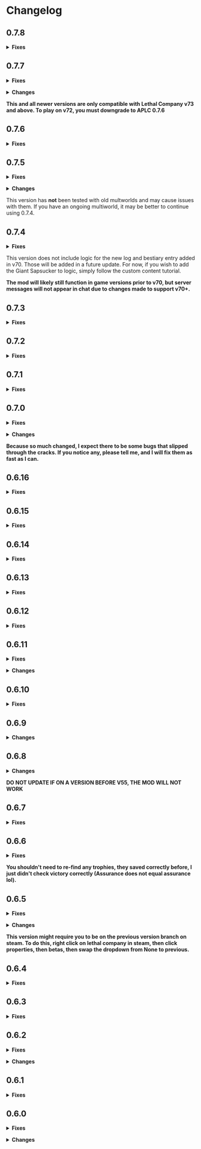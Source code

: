 # Changelog

## 0.7.8
**<details><summary>Fixes</summary>**
* fixed an issue causing NREs when using some terminal commands
* fixed an issue preventing some terminal commands from working when modify_scrap_spawns is true
* updated LLLU version
</details>

## 0.7.7
**<details><summary>Fixes</summary>**
* removed unnecessary chat dupe fix
* configured to use NetcodePatcher v4.4.2 for Unity 2022.3.62
* routing to Gordion is now correctly blocked when the company building is randomized and not yet received
* enemy traps work again
* added LethalLevelLoaderUpdated as a dependency until LLL gets an update for v73
</details>

**<details><summary>Changes</summary>**
* apchests no longer get deleted when they count toward the collectathon goal
* reduced Dine scrap when using modify_scrap_spawns
* enemy traps (bracken and haunt) now spawn the enemy at a random node
</details>

**This and all newer versions are only compatible with Lethal Company v73 and above. To play on v72, you must downgrade to APLC 0.7.6**

## 0.7.6
**<details><summary>Fixes</summary>**
* actually made LethalLevelLoader a dependency
* changed log levels to use better practices and filter what users see
* fixed 'scrap' and 'tracker' commands not working in some cases
* fixed instances of monsters showing NaN rarity in the logic string
* the logic string now includes custom apparatuses for each moon instead of just Ap Apparatus - Custom
* fixed incorrect logic string output in regions that use commas in place of decimal points
* custom ap apparatuses once again send checks
* fixed moon difficulty calculation always using a cost of 0
* fixed the cruiser (and other vehicles) not appearing in the shop
</details>

## 0.7.5
**<details><summary>Fixes</summary>**
* the log entries on Assurance and Experimentation now have correct names
* fixed an issue where the Adamance apparatus name didn't match the scrap check (apparently there are two apparatuses and one replaces the other?)
* the (kitchen) knife location is no longer impossible to complete
* fixed (most) custom moons with nonstandard names costing money
* the game *should* no longer crash on close when the user enters invalid connection info
* LethalLevelLoader is now correctly listed as a dependency
</details>

**<details><summary>Changes</summary>**
* custom ap apparatuses now include the moon's name in the scan node text
* the two new logs on Adamance and Artifice are now part of logic, as well as the sapsucker and sapsucker egg
* now uses the latest stable version of Archipelago.MultiClient.Net (6.6.1.0)
</details>

This version has **not** been tested with old multworlds and may cause issues with them. If you have an ongoing multiworld, it may be better to continue using 0.7.4.

## 0.7.4
**<details><summary>Fixes</summary>**
* fixed an issue with server messages not displaying in v70+
* Fixed an issue that prevented unlocked moons from becoming free. This fix was present in 0.7.2 but (accidentally?) reverted in 0.7.3
* fixed two issues that prevented trophies from being marked as found in some cases, and added a log message when victory should be achieved
    * this will not fix multiworlds that have already run into the issue, but it shouldn't happen in future worlds
* hid some log spam and fixed an issue that spammed errors when orbiting the company moon
* connections with no password now save the password as an empty string (ES3 cannot serialize objects of null value)
    * Ongoing saves will fail to auto-connect to the multiworld the *first* time you load into them. Simply go through the connection process again and you'll be good-to-go.
</details>

This version does not include logic for the new log and bestiary entry added in v70. Those will be added in a future update. For now, if you wish to add the Giant Sapsucker to logic, simply follow the custom content tutorial.

**The mod will likely still function in game versions prior to v70, but server messages will not appear in chat due to changes made to support v70+.**

## 0.7.3
**<details><summary>Fixes</summary>**
* Fixed modify scrap spawns not spawning any scrap
* Hopefully made deathlink more random, and only kill one person
* Updated the readme to have the correct instructions to add custom content
* (Hopefully) fixed more issues with moon names in custom content
</details>

## 0.7.2
**<details><summary>Fixes</summary>**
* fixed unlocked moons costing credits to visit
</details>

## 0.7.1
**<details><summary>Fixes</summary>**
* Fixed a few bugs related to scrapsanity and trophies
</details>

## 0.7.0
**<details><summary>Fixes</summary>**
* Multiplayer will no longer break after leaving/rejoining a save
* Days left will no longer infinitely go up
* Dying from a death link will no longer cause another one
* AP Apparatus - Custom should now give out the correct check when brought back to the ship
* Vain Shroud has been removed
* One word custom moons will no longer have a blank name
* Custom and new scrap should now send the right check
</details>

**<details><summary>Changes</summary>**
* Added the config terminal command(can be used even when not connected to the multiworld!)
    * When used with no arguments, will show the current value of all the config options, as well as possible values
    * Can be used with two arguments, the setting name and the value.
        * sendapchat - will enable/disable the sending of LC chat messages to archipelago
        * recapchat - will enable/disable the printing of archipelago messages in the LC chat
        * maxchat - will change the maximum amount of characters a single chat message can use
        * recfiller - the big one, will enable/disable filler items automatically activating
* Added the apfiller terminal command
    * Can be used without arguments to show how many of each filler item you've received, as well as how many are queued up.
    * If recfiller is false, you can use apfiller with one argument to activate a queued filler item
* Added a way to allow you to use multiple custom content lethal company worlds in the same multiworld, explained further in the readme
* Renamed all moons to include their number, commands and yaml options that use moon names won't need to change because they look to see if what you entered is contained in any moon name. Since exp is contained in 41 Experimentation, exp would be all you need to enter.
</details>

**Because so much changed, I expect there to be some bugs that slipped through the cracks. If you notice any, please tell me, and I will fix them as fast as I can.**

## 0.6.16
**<details><summary>Fixes</summary>**
* multiplayer finally works
</details>

## 0.6.15
**<details><summary>Fixes</summary>**
* clients can now properly connect to the multiworld
</details>

## 0.6.14
**<details><summary>Fixes</summary>**
* fixed tulip snake odds
</details>

## 0.6.13
**<details><summary>Fixes</summary>**
* fixed bug where players other than the host wouldn't automatically join the multiworld
* fixed bug where AP chat only showed for the host
* fixed bug where items would sometimes unlock but still cost an insane price
* added the ability to search for scrap with the scrap command, now it works with both scrap and moons
</details>

## 0.6.12
**<details><summary>Fixes</summary>**
* fixed store items not having the correct price after being unlocked
</details>

## 0.6.11
**<details><summary>Fixes</summary>**
* Fixed issues with using old apworlds
* Fixed terminal showing scrapsanity checks when scrapsanity was off
* Fixed terminal not closing when it was still locked
* Scrap progress will no longer show on the progress screen if scrapsanity is disabled.
* The scrap command will now show whether or not you found certain scrap and whether or not certain scrap are in logic if scrapsanity is enabled, otherwise it will show the same as before
</details>

**<details><summary>Changes</summary>**
* Added v60 content and removed kidnapper fox checks
</details>

## 0.6.10
**<details><summary>Fixes</summary>**
* fixed AP Apparatus scrapsanity checks not being marked as complete when the apparatus is collected
</details>

## 0.6.9
**<details><summary>Changes</summary>**
* kidnapper fox and vain shroud scans are now in logic
* various bug fixes
</details>

## 0.6.8
**<details><summary>Changes</summary>**
* Added v56 content
</details>

**DO NOT UPDATE IF ON A VERSION BEFORE V55, THE MOD WILL NOT WORK**

## 0.6.7
**<details><summary>Fixes</summary>**
* made the mod compatible with the broken slot data from an old version
</details>

## 0.6.6
**<details><summary>Fixes</summary>**
* updated multiclient to the most recent version, fixing the bug where items couldn't be received
* fixed issues with trophy mode victory conditions not triggering
* progress command now shows trophy mode progress
</details>

**You shouldn't need to re-find any trophies, they saved correctly before, I just didn't check victory correctly (Assurance does not equal assurance lol).**

## 0.6.5
**<details><summary>Fixes</summary>**
* Hopefully added full compatibility to pre 0.6.0 multiworlds(if they still don't work, downgrade to 0.5.21)
</details>

**<details><summary>Changes</summary>**
* Added three new terminal commands:
    * progress: shows your progress in all check categories, as well as your progress towards your goal condition
    * scrap [moon]: shows all scrap accessible on the moon, useful for seeing where scrap is for modify scrap spawns
    * hints: shows all hints in your game, tells you if they are reachable or not yet
* Modified some things to make recovery easier if checks are skipped
</details>

**This version might require you to be on the previous version branch on steam. To do this, right click on lethal company in steam, then click properties, then betas, then swap the dropdown from None to previous.**

## 0.6.4
**<details><summary>Fixes</summary>**
* locked moons are correctly hidden
* embrion and artifice are no longer hidden on the moons screen if they are unlocked
* artifice apparatus now spawns correctly
* (hopefully) added support for pre 0.6.0 apworlds
</details>

## 0.6.3
**<details><summary>Fixes</summary>**
* temporary fix for the mod just deciding to stop creating the items and locations late into a multiworld
</details>

## 0.6.2
**<details><summary>Fixes</summary>**
* Hopefully fixed lag spikes that happened every 5 seconds late game
</details>

**<details><summary>Changes</summary>**
* Added new /resync command that will refresh all received items in case they desync. This used to be done once every five seconds, which was what caused the lag, but due to some changes shouldn't be required anymore.
</details>

## 0.6.1
**<details><summary>Fixes</summary>**
* Trophy mode now should work with custom moons
* Fixed the bug where the game would freeze when attempting to close, needing to be force closed
</details>

## 0.6.0
**<details><summary>Fixes</summary>**
* fixed bug with the mod not realizing it was connected when it autoconnected you
* fixed some scattered bugs
</details>

**<details><summary>Changes</summary>**
* the mod now disconnects from the multiworld after leaving a save file
* updated tracker command to use the new settings
* added GetGameLogicString() function for adding custom content(check the github readme for more info)
* added new v50 content
</details>